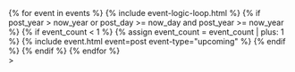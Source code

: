 <!-- Embed Event Section -->
  <section class="events-home-grid">
      <div class="row">
        {% for event in events %}
          {% include event-logic-loop.html %}
          {% if post_year > now_year or post_day >= now_day and post_year >= now_year %}
            {% if event_count < 1 %}
              {% assign event_count = event_count | plus: 1 %}
              {% include event.html event=post event-type="upcoming" %}
            {% endif %}
          {% endif %}
        {% endfor %}
      </div>>
  </section>
